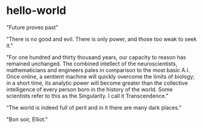 # hello-world
"Future proves past" 

"There is no good and evil. There is only power, and those too weak to seek it."

"For one hundred and thirty thousand years, our capacity to reason has remained unchanged. The combined intellect of the neuroscientists, mathematicians and engineers pales in comparison to the most basic A.I. Once online, a sentient machine will quickly overcome the limits of biology; in a short time, its analytic power will become greater than the collective intelligence of every person born in the history of the world. Some scientists refer to this as the Singularity. I call it Transcendence."

“The world is indeed full of peril and in it there are many dark places.”

"Bon soir, Elliot."
